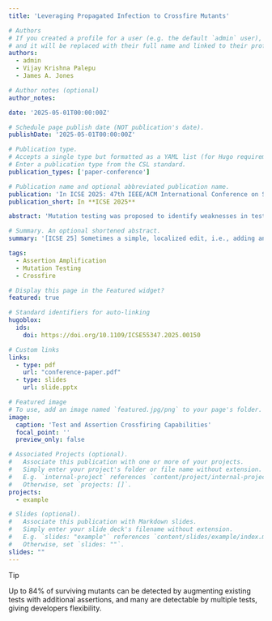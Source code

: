 ```yaml
---
title: 'Leveraging Propagated Infection to Crossfire Mutants'

# Authors
# If you created a profile for a user (e.g. the default `admin` user), write the username (folder name) here
# and it will be replaced with their full name and linked to their profile.
authors:
  - admin
  - Vijay Krishna Palepu
  - James A. Jones

# Author notes (optional)
author_notes:

date: '2025-05-01T00:00:00Z'

# Schedule page publish date (NOT publication's date).
publishDate: '2025-05-01T00:00:00Z'

# Publication type.
# Accepts a single type but formatted as a YAML list (for Hugo requirements).
# Enter a publication type from the CSL standard.
publication_types: ['paper-conference']

# Publication name and optional abbreviated publication name.
publication: 'In ICSE 2025: 47th IEEE/ACM International Conference on Software Engineering'
publication_short: In **ICSE 2025**

abstract: 'Mutation testing was proposed to identify weaknesses in test suites by repeatedly generating artificially faulty versions of the software (i.e., mutants) and determining if the test suite is sufficient to detect them (i.e., kill them). When the tests are insufficient, each surviving mutant provides an opportunity to improve the test suite. We conducted a study and found that many such surviving mutants (up to 84% for the subjects of our study) are detectable by simply augmenting existing tests with additional assertions, or assertion amplification. Moreover, we find that many of these mutants are detectable by multiple existing tests, giving developers options for how to detect them. To help with these challenges, we created a technique that performs memory-state analysis to identify candidate assertions that developers can use to detect the surviving mutants. Additionally, we build upon prior research that identifies “crossfiring” opportunities - tests that coincidentally kill multiple mutants. To this end, we developed a theoretical model that describes the varying granularities that crossfiring can occur in the existing test suite, which provide opportunities and options for how to kill surviving mutants. We operationalize this model to an accompanying technique that optimizes the assertion amplification of the existing tests to crossfire multiple mutants with fewer added assertions, optionally concentrated within fewer tests. Our experiments show that we can kill all surviving mutants that are detectable with existing test data with only 1.1% of the identified assertion candidates, and increasing by a factor of 6x, on average, the number of killed mutants from amplified tests, over tests that do not crossfire.'

# Summary. An optional shortened abstract.
summary: '[ICSE 25] Sometimes a simple, localized edit, i.e., adding an additional assertion, may substantially improve the test suite effectiveness by crossfiring mutants.'

tags:
  - Assertion Amplification
  - Mutation Testing
  - Crossfire

# Display this page in the Featured widget?
featured: true

# Standard identifiers for auto-linking
hugoblox:
  ids:
    doi: https://doi.org/10.1109/ICSE55347.2025.00150

# Custom links
links:
  - type: pdf
    url: "conference-paper.pdf"
  - type: slides
    url: slide.pptx

# Featured image
# To use, add an image named `featured.jpg/png` to your page's folder.
image:
  caption: 'Test and Assertion Crossfiring Capabilities'
  focal_point: ''
  preview_only: false

# Associated Projects (optional).
#   Associate this publication with one or more of your projects.
#   Simply enter your project's folder or file name without extension.
#   E.g. `internal-project` references `content/project/internal-project/index.md`.
#   Otherwise, set `projects: []`.
projects:
  - example

# Slides (optional).
#   Associate this publication with Markdown slides.
#   Simply enter your slide deck's filename without extension.
#   E.g. `slides: "example"` references `content/slides/example/index.md`.
#   Otherwise, set `slides: ""`.
slides: ""
---
```


> [!Tip]
> Up to 84% of surviving mutants can be detected by augmenting existing tests with additional assertions, and many are detectable by multiple tests, giving developers flexibility.

<!--# Add the publication's **full text** or **supplementary notes** here. You can use rich formatting such as including [code, math, and images](https://docs.hugoblox.com/content/writing-markdown-latex/).-->
